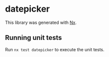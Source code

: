# datepicker

This library was generated with [Nx](https://nx.dev).

## Running unit tests

Run `nx test datepicker` to execute the unit tests.
